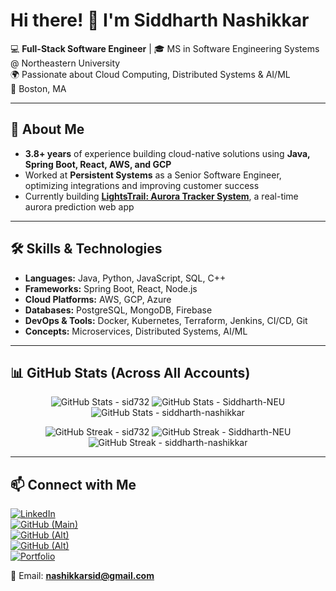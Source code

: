 # Hi there! 👋 I'm Siddharth Nashikkar

💻 **Full-Stack Software Engineer** | 🎓 MS in Software Engineering Systems @ Northeastern University  
🌍 Passionate about Cloud Computing, Distributed Systems & AI/ML  
📍 Boston, MA  

---

## 🚀 About Me
- **3.8+ years** of experience building cloud-native solutions using **Java, Spring Boot, React, AWS, and GCP**  
- Worked at **Persistent Systems** as a Senior Software Engineer, optimizing integrations and improving customer success  
- Currently building **[LightsTrail: Aurora Tracker System](https://siddharth-nashikkar.me/)**, a real-time aurora prediction web app  

---

## 🛠️ Skills & Technologies
- **Languages:** Java, Python, JavaScript, SQL, C++
- **Frameworks:** Spring Boot, React, Node.js
- **Cloud Platforms:** AWS, GCP, Azure
- **Databases:** PostgreSQL, MongoDB, Firebase
- **DevOps & Tools:** Docker, Kubernetes, Terraform, Jenkins, CI/CD, Git
- **Concepts:** Microservices, Distributed Systems, AI/ML

---

## 📊 GitHub Stats (Across All Accounts)
<p align="center">
  <img src="https://github-readme-stats.vercel.app/api?username=sid732&show_icons=true&theme=radical" alt="GitHub Stats - sid732" />
  <img src="https://github-readme-stats.vercel.app/api?username=Siddharth-NEU&show_icons=true&theme=radical" alt="GitHub Stats - Siddharth-NEU" />
  <img src="https://github-readme-stats.vercel.app/api?username=siddharth-nashikkar&show_icons=true&theme=radical" alt="GitHub Stats - siddharth-nashikkar" />
</p>
<p align="center">
  <img src="https://github-readme-streak-stats.herokuapp.com/?user=sid732&theme=radical" alt="GitHub Streak - sid732" />
  <img src="https://github-readme-streak-stats.herokuapp.com/?user=Siddharth-NEU&theme=radical" alt="GitHub Streak - Siddharth-NEU" />
  <img src="https://github-readme-streak-stats.herokuapp.com/?user=siddharth-nashikkar&theme=radical" alt="GitHub Streak - siddharth-nashikkar" />
</p>

---

## 📫 Connect with Me
[![LinkedIn](https://img.shields.io/badge/LinkedIn-blue?style=for-the-badge&logo=linkedin)](https://linkedin.com/in/siddharth-nashikkar)  
[![GitHub (Main)](https://img.shields.io/badge/GitHub-black?style=for-the-badge&logo=github)](https://github.com/sid732)  
[![GitHub (Alt)](https://img.shields.io/badge/GitHub%20NEU-darkblue?style=for-the-badge&logo=github)](https://github.com/Siddharth-NEU)  
[![GitHub (Alt)](https://img.shields.io/badge/GitHub%20Nashikkar-darkgreen?style=for-the-badge&logo=github)](https://github.com/siddharth-nashikkar)  
[![Portfolio](https://img.shields.io/badge/Portfolio-red?style=for-the-badge&logo=web)](https://siddharth-nashikkar.me/)  

📧 Email: **nashikkarsid@gmail.com**

